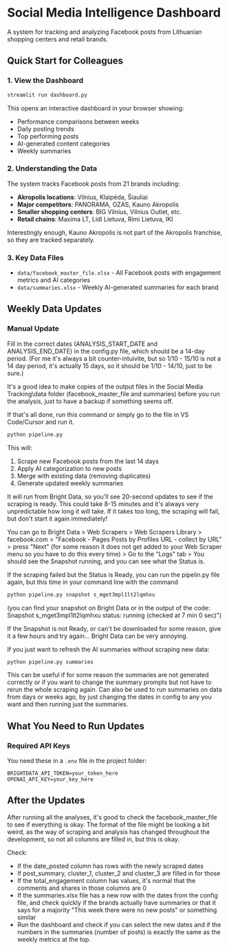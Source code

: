 # Social Media Intelligence Dashboard

A system for tracking and analyzing Facebook posts from Lithuanian shopping centers and retail brands.

## Quick Start for Colleagues

### 1. View the Dashboard
```bash
streamlit run dashboard.py
```
This opens an interactive dashboard in your browser showing:
- Performance comparisons between weeks
- Daily posting trends
- Top performing posts
- AI-generated content categories
- Weekly summaries

### 2. Understanding the Data
The system tracks Facebook posts from 21 brands including:
- **Akropolis locations**: Vilnius, Klaipėda, Šiauliai
- **Major competitors**: PANORAMA, OZAS, Kauno Akropolis
- **Smaller shopping centers**: BIG Vilnius, Vilnius Outlet, etc.
- **Retail chains**: Maxima LT, Lidl Lietuva, Rimi Lietuva, IKI

Interestingly enough, Kauno Akropolis is not part of the Akropolis franchise, so they are tracked separately.

### 3. Key Data Files
- `data/facebook_master_file.xlsx` - All Facebook posts with engagement metrics and AI categories
- `data/summaries.xlsx` - Weekly AI-generated summaries for each brand

## Weekly Data Updates

### Manual Update 
Fill in the correct dates (ANALYSIS_START_DATE and ANALYSIS_END_DATE) in the config.py file, which should be a 14-day period. 
(For me it's always a bit counter-intuivite, but so 1/10 - 15/10 is not a 14 day period, it's actually 15 days, so it should be 1/10 - 14/10, just to be sure.)

It's a good idea to make copies of the output files in the Social Media Tracking\data folder (facebook_master_file and summaries) before you run the analysis, just to have a backup if something seems off.

If that's all done, run this command or simply go to the file in VS Code/Cursor and run it.
```bash
python pipeline.py
```

This will:
1. Scrape new Facebook posts from the last 14 days
2. Apply AI categorization to new posts
3. Merge with existing data (removing duplicates)
4. Generate updated weekly summaries

It will run from Bright Data, so you'll see 20-second updates to see if the scraping is ready. This could take 8-15 minutes and it's always very unpredictable how long it will take. If it takes too long, the scraping will fail, but don't start it again immediately!

You can go to Bright Data > Web Scrapers > Web Scrapers Library > facebook.com > "Facebook - Pages Posts by Profiles URL - collect by URL" > press "Next" (for some reason it does not get added to your Web Scraper menu so you have to do this every time) > Go to the "Logs" tab > You should see the Snapshot running, and you can see what the Status is. 

If the scraping failed but the Status is Ready, you can run the pipelin.py file again, but this time in your command line with the command 
```bash
python pipeline.py snapshot s_mget3mpl1lt2lqmhxu 
```
(you can find your snapshot on Bright Data or in the output of the code: Snapshot s_mget3mpl1lt2lqmhxu status: running (checked at 7 min 0 sec)")

If the Snapshot is not Ready, or can't be downloaded for some reason, give it a few hours and try again... Bright Data can be very annoying.

If you just want to refresh the AI summaries without scraping new data:
```bash
python pipeline.py summaries
```

This can be useful if for some reason the summaries are not generated correctly or if you want to change the summary prompts but not have to rerun the whole scraping again. Can also be used to run summaries on data from days or weeks ago, by just changing the dates in config to any you want and then running just the summaries.

## What You Need to Run Updates

### Required API Keys
You need these in a `.env` file in the project folder:
```
BRIGHTDATA_API_TOKEN=your_token_here
OPENAI_API_KEY=your_key_here
```

## After the Updates

After running all the analyses, it's good to check the facebook_master_file to see if everything is okay. The format of the file might be looking a bit weird, as the way of scraping and analysis has changed throughout the development, so not all columns are filled in, but this is okay.

Check:
- If the date_posted column has rows with the newly scraped dates
- If post_summary, cluster_1, cluster_2 and cluster_3 are filled in for those
- If the total_engagement column has values, it's normal that the comments and shares in those columns are 0
- If the summaries.xlsx file has a new row with the dates from the config file, and check quickly if the brands actually have summaries or that it says for a majority "This week there were no new posts" or something similar
- Run the dashboard and check if you can select the new dates and if the numbers in the summaries (number of posts) is exactly the same as the weekly metrics at the top.
